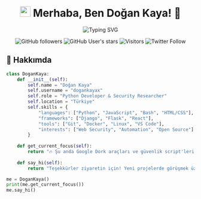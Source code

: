 <h1 align="center">
  <img src="https://media.giphy.com/media/hvRJCLFzcasrR4ia7z/giphy.gif" width="28">
  Merhaba, Ben Doğan Kaya! 👋
</h1>

<p align="center">
  <img src="https://readme-typing-svg.herokuapp.com?font=Fira+Code&pause=1000&color=00FF00&center=true&vCenter=true&width=435&lines=Python+Geliştirici;Siber+Guvenlik+Meraklısı;Otomasyon+Sever;Open+Source+Contributor" alt="Typing SVG" />
</p>

<div align="center">
  
  ![GitHub followers](https://img.shields.io/github/followers/dogankayax?style=social)
  ![GitHub User's stars](https://img.shields.io/github/stars/dogankayax?style=social)
  ![Visitors](https://komarev.com/ghpvc/?username=dogankayax&color=blue&label=PROFİL+ZİYARETÇİLERİ)
  ![Twitter Follow](https://img.shields.io/twitter/follow/dogankayax?style=social)
  
</div>

## 🎯 **Hakkımda**

```python
class DoganKaya:
    def __init__(self):
        self.name = "Doğan Kaya"
        self.username = "dogankayax"
        self.role = "Python Developer & Security Researcher"
        self.location = "Türkiye"
        self.skills = {
            "languages": ["Python", "JavaScript", "Bash", "HTML/CSS"],
            "frameworks": ["Django", "Flask", "React"],
            "tools": ["Git", "Docker", "Linux", "VS Code"],
            "interests": ["Web Security", "Automation", "Open Source"]
        }
    
    def get_current_focus(self):
        return "🔥 Şu anda Google Dork araçları ve güvenlik script'leri geliştiriyorum!"
    
    def say_hi(self):
        return "Teşekkürler ziyaretin için! Yeni projelerde görüşmek üzere 🚀"

me = DoganKaya()
print(me.get_current_focus())
me.say_hi()
